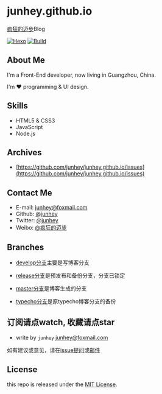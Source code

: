 # junhey.github.io

[疯狂的迈步](https://junhey.github.io)Blog

[![Hexo](https://img.shields.io/badge/hexo-3.2.0-brightgreen.svg)](http://hexo.io/)
[![Build](https://travis-ci.org/junhey/junhey.github.io.svg?branch=develop)](https://travis-ci.org/junhey/junhey.github.io)

## About Me

I'm a Front-End developer, now living in Guangzhou, China.

I'm :heart: programming & UI design.

## Skills

* HTML5 & CSS3
* JavaScript
* Node.js

## Archives

* [https://github.com/junhey/junhey.github.io/issues](https://github.com/junhey/junhey.github.io/issues)


## Contact Me

* E-mail:   [junhey@foxmail.com](mailto:junhey@foxmail.com)
* Github:   [@junhey](https://github.com/junhey)
* Twitter:  [@junhey](https://twitter.com/junhey)
* Weibo:    [@疯狂的迈步](http://www.weibo.com/juncoding)

## Branches

- [develop分支](https://github.com/junhey/junhey.github.io/tree/develop)主要是写博客分支

- [release分支](https://github.com/junhey/junhey.github.io/tree/release)是预发布和备份分支，分支已锁定

- [master分支](https://github.com/junhey/junhey.github.io/tree/master)是博客生成的分支

- [typecho分支](https://github.com/junhey/junhey.github.io/tree/typecho)是原typecho博客分支的备份


## 订阅请点watch, 收藏请点star

- write by `junhey` junhey@foxmail.com

如有建议或意见，请在[issue提问](https://github.com/junhey/junhey.github.io/issues/new)或[邮件](mailto:junhey@foxmail.com)

## License

this repo is released under the [MIT License](http://www.opensource.org/licenses/MIT).